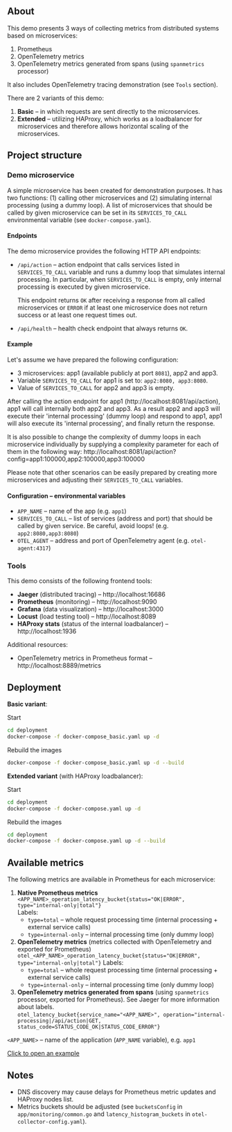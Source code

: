 ## About

This demo presents 3 ways of collecting metrics from distributed systems based on microservices:

1. Prometheus
2. OpenTelemetry metrics
3. OpenTelemetry metrics generated from spans (using `spanmetrics` processor)

It also includes OpenTelemetry tracing demonstration (see `Tools` section).

There are 2 variants of this demo:

1. **Basic** – in which requests are sent directly to the microservices.
2. **Extended** – utilizing HAProxy, which works as a loadbalancer for microservices and therefore allows horizontal
   scaling of the microservices.

## Project structure

### Demo microservice

A simple microservice has been created for demonstration purposes. It has two functions: (1) calling other microservices
and
(2) simulating internal processing (using a dummy loop). A list of microservices that should be called by given
microservice can be set in its `SERVICES_TO_CALL` environmental variable (see `docker-compose.yaml`).

#### Endpoints

The demo microservice provides the following HTTP API endpoints:

* `/api/action` – action endpoint that calls services listed in `SERVICES_TO_CALL` variable and runs a dummy loop that
  simulates internal processing. In particular, when `SERVICES_TO_CALL` is empty, only internal processing is executed by given microservice.
  
  This endpoint returns `OK` after receiving a response from all called microservices
  or `ERROR` if at least one microservice does not return success or at least one request times out.
* `/api/health` – health check endpoint that always returns `OK`.

#### Example

Let's assume we have prepared the following configuration:

* 3 microservices: app1 (available publicly at port `8081`), app2 and app3.
* Variable `SERVICES_TO_CALL` for app1 is set to: `app2:8080, app3:8080`.
* Value of `SERVICES_TO_CALL` for app2 and app3 is empty.

After calling the action endpoint for app1 (http://localhost:8081/api/action), app1 will call internally both app2 and
app3. As a result app2 and app3 will execute their 'internal processing' (dummy loop) and respond to app1, app1 will
also execute its 'internal processing', and finally return the response.

It is also possible to change the complexity of dummy loops in each microservice individually by supplying a complexity
parameter for each of them in the following way:
http://localhost:8081/api/action?config=app1:100000,app2:100000,app3:100000

Please note that other scenarios can be easily prepared by creating more microservices and adjusting their `SERVICES_TO_CALL`
variables.

#### Configuration – environmental variables

* `APP_NAME` – name of the app (e.g. `app1`)
* `SERVICES_TO_CALL` – list of services (address and port) that should be called by given service. Be careful, avoid
  loops! (e.g. `app2:8080,app3:8080`)
* `OTEL_AGENT` – address and port of OpenTelemetry agent (e.g. `otel-agent:4317`)

### Tools

This demo consists of the following frontend tools:

* **Jaeger** (distributed tracing) – http://localhost:16686
* **Prometheus** (monitoring) – http://localhost:9090
* **Grafana** (data visualization) – http://localhost:3000
* **Locust** (load testing tool) – http://localhost:8089
* **HAProxy stats** (status of the internal loadbalancer) – http://localhost:1936

Additional resources:

* OpenTelemetry metrics in Prometheus format – http://localhost:8889/metrics

## Deployment

**Basic variant**:  

Start
```sh
cd deployment
docker-compose -f docker-compose_basic.yaml up -d
```
Rebuild the images
```sh
docker-compose -f docker-compose_basic.yaml up -d --build
```


**Extended variant** (with HAProxy loadbalancer):

Start
```sh
cd deployment
docker-compose -f docker-compose.yaml up -d
```

Rebuild the images
```sh
cd deployment
docker-compose -f docker-compose.yaml up -d --build
```

## Available metrics

The following metrics are available in Prometheus for each microservice:

1. **Native Prometheus metrics**
   `<APP_NAME>_operation_latency_bucket{status="OK|ERROR", type="internal-only|total"}`  
   Labels:  
   * `type=total` – whole request processing time (internal processing + external service calls)
   * `type=internal-only` – internal processing time (only dummy loop)
2. **OpenTelemetry metrics** (metrics collected with OpenTelemetry and exported for Prometheus)
   `otel_<APP_NAME>_operation_latency_bucket{status="OK|ERROR", type="internal-only|total"}`
   Labels:
   * `type=total` – whole request processing time (internal processing + external service calls)
   * `type=internal-only` – internal processing time (only dummy loop)   
3. **OpenTelemetry metrics generated from spans** (using `spanmetrics` processor, exported for Prometheus). See Jaeger for more information about labels.  
   `otel_latency_bucket{service_name="<APP_NAME>", operation="internal-processing|/api/action|GET, status_code=STATUS_CODE_OK|STATUS_CODE_ERROR"}`

`<APP_NAME>` – name of the application (`APP_NAME` variable), e.g. `app1`

[Click to open an example](http://localhost:9090/graph?g0.expr=histogram_quantile(0.95%2C%20sum(rate(app1_operation_latency_bucket%7Bstatus%3D%22OK%22%2C%20type%3D%22internal-only%22%7D%5B1m%5D))%20by%20(le))&g0.tab=0&g0.stacked=0&g0.show_exemplars=0&g0.range_input=1h&g1.expr=histogram_quantile(0.95%2C%20sum(rate(otel_app1_operation_latency_bucket%7Bstatus%3D%22OK%22%2C%20type%3D%22internal-only%22%7D%5B1m%5D))%20by%20(le))&g1.tab=0&g1.stacked=0&g1.show_exemplars=0&g1.range_input=1h&g2.expr=histogram_quantile(0.95%2C%20rate(otel_latency_bucket%7Bservice_name%3D%22app1%22%2C%20operation%3D%22internal-processing%22%7D%5B1m%5D))%20%2F%201000&g2.tab=0&g2.stacked=0&g2.show_exemplars=0&g2.range_input=1h) 

## Notes

* DNS discovery may cause delays for Prometheus metric updates and HAProxy nodes list.
* Metrics buckets should be adjusted (see `bucketsConfig` in `app/monitoring/common.go` and `latency_histogram_buckets`
  in `otel-collector-config.yaml`).
